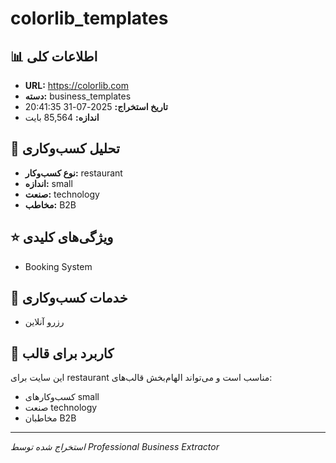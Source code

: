 # colorlib_templates

## 📊 اطلاعات کلی
- **URL:** https://colorlib.com
- **دسته:** business_templates
- **تاریخ استخراج:** 2025-07-31 20:41:35
- **اندازه:** 85,564 بایت

## 🏢 تحلیل کسب‌وکاری
- **نوع کسب‌وکار:** restaurant
- **اندازه:** small
- **صنعت:** technology
- **مخاطب:** B2B

## ⭐ ویژگی‌های کلیدی
- Booking System

## 🔧 خدمات کسب‌وکاری
- رزرو آنلاین

## 🎯 کاربرد برای قالب
این سایت برای restaurant مناسب است و می‌تواند الهام‌بخش قالب‌های:
- کسب‌وکارهای small
- صنعت technology
- مخاطبان B2B

---
*استخراج شده توسط Professional Business Extractor*
